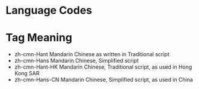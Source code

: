 # Language Codes 

# Tag	Meaning

* zh-cmn-Hant	Mandarin Chinese as written in Traditional script
* zh-cmn-Hans	Mandarin Chinese, Simplified script
* zh-cmn-Hant-HK	Mandarin Chinese, Traditional script, as used in Hong Kong SAR
* zh-cmn-Hans-CN	Mandarin Chinese, Simplified script, as used in China